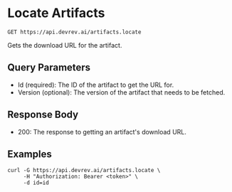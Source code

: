# Locate Artifacts

```http
GET https://api.devrev.ai/artifacts.locate
```

Gets the download URL for the artifact.



## Query Parameters

- Id (required): The ID of the artifact to get the URL for.
- Version (optional): The version of the artifact that needs to be fetched.

## Response Body

- 200: The response to getting an artifact's download URL.

## Examples

```shell
curl -G https://api.devrev.ai/artifacts.locate \
     -H "Authorization: Bearer <token>" \
     -d id=id
```